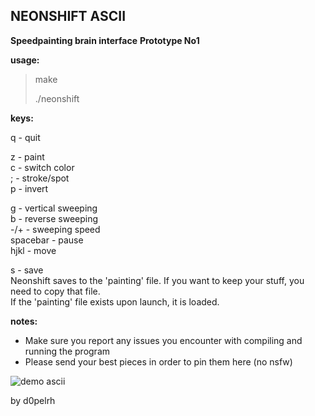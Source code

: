 ## NEONSHIFT ASCII
**Speedpainting brain interface**
**Prototype No1**


**usage:**
> make
>
> ./neonshift


**keys:**

q - quit

z - paint\
c - switch color\
; - stroke/spot\
p - invert

g - vertical sweeping\
b - reverse sweeping\
-/+ - sweeping speed\
spacebar - pause\
hjkl - move

s - save\
Neonshift saves to the 'painting' file. If you want to keep your stuff, you need to copy that file.\
If the 'painting' file exists upon launch, it is loaded.


**notes:**
- Make sure you report any issues you encounter with compiling and running the program
- Please send your best pieces in order to pin them here (no nsfw)

![demo ascii](https://raw.githubusercontent.com/d0pelrh/neonshift/main/demo_ascii.png)

by d0pelrh
